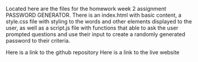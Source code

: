 Located here are the files for the homework week 2 assignment PASSWORD GENERATOR.
There is an index.html with basic content, a style.css file with styling to the words and other elements displayed to the user, as well as a script.js file with functions that able to ask the user prompted questions and use their input to create a randomly generated password to their criteria.

Here is a link to the github repository
Here is a link to the live website